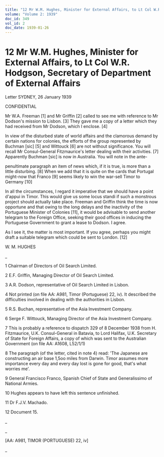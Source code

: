 ```yaml
---
title: "12 Mr W.M. Hughes, Minister for External Affairs, to Lt Col W.R. Hodgson, Secretary of Department of External Affairs"
volume: "Volume 2: 1939"
doc_id: 349
vol_id: 2
doc_date: 1939-01-26
---
```


# 12 Mr W.M. Hughes, Minister for External Affairs, to Lt Col W.R. Hodgson, Secretary of Department of External Affairs

Letter SYDNEY, 26 January 1939

CONFIDENTIAL

Mr W.A. Freeman [1] and Mr Griffin [2] called to see me with reference to Mr Dodson's mission to Lisbon. [3] They gave me a copy of a letter which they had received from Mr Dodson, which I enclose. [4]

In view of the disturbed state of world affairs and the clamorous demand by certain nations for colonies, the efforts of the group represented by Buchman [sic] [5] and Wittouck [6] are not without significance. You will recall Mr Consul-General Fitzmaurice's letter dealing with their activities. [7] Apparently Buchman [sic] is now in Australia. You will note in the ante-

penultimate paragraph an item of news which, if it is true, is more than a little disturbing. [8] When we add that it is quite on the cards that Portugal might-now that Franco [9] seems likely to win the war-sell Timor to Germany [10]

In all the circumstances, I regard it imperative that we should have a point d'appui in Timor. This would give us some locus standi if such a monstrous project should actually take place. Freeman and Griffin think the time is now opportune and that owing to the long delays and the inactivity of the Portuguese Minister of Colonies [11], it would be advisable to send another telegram to the Foreign Office, seeking their good offices in inducing the Portuguese Government to grant a lease to Dodson. I agree.

As I see it, the matter is most important. If you agree, perhaps you might draft a suitable telegram which could be sent to London. [12]

W. M. HUGHES

_

1 Chairman of Directors of Oil Search Limited.

2 E.F. Griffin, Managing Director of Oil Search Limited.

3 A.R. Dodson, representative of Oil Search Limited in Lisbon.

4 Not printed (on file AA: A981, Timor (Portuguese) 22, iv). It described the difficulties involved in dealing with the authorities in Lisbon.

5 R.S. Buchan, representative of the Asia Investment Company.

6 Serge F. Wittouck, Managing Director of the Asia Investment Company.

7 This is probably a reference to dispatch 329 of 8 December 1938 from H. Fitzmaurice, U.K. Consul-General in Batavia, to Lord Halifax, U.K. Secretary of State for Foreign Affairs, a copy of which was sent to the Australian Government (on file AA: A1608, L52/1/1)

8 The paragraph (of the letter, cited in note 4) read: 'The Japanese are constructing an air base 1,5oo miles from Darwin. Timor assumes more importance every day and every day lost is gone for good, that's what worries me'.

9 General Francisco Franco, Spanish Chief of State and Generalissimo of National Armies.

10 Hughes appears to have left this sentence unfinished.

11 Dr F.J.V. Machado.

12 Document 15.

_

_

[AA: A981, TIMOR (PORTUGUESE) 22, iv]

_
